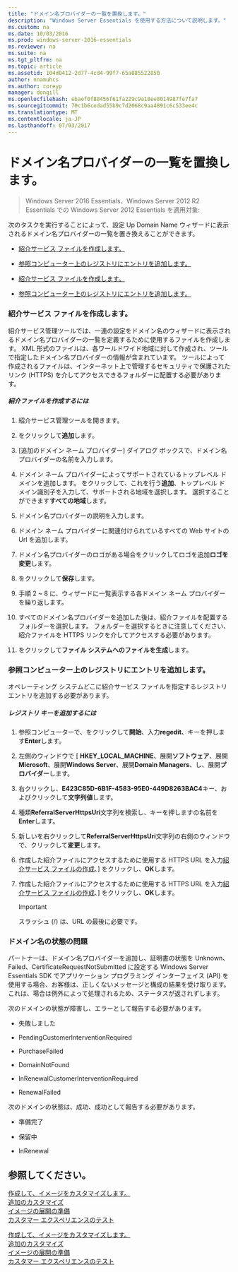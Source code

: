```yaml
---
title: "ドメイン名プロバイダーの一覧を置換します。"
description: "Windows Server Essentials を使用する方法について説明します。"
ms.custom: na
ms.date: 10/03/2016
ms.prod: windows-server-2016-essentials
ms.reviewer: na
ms.suite: na
ms.tgt_pltfrm: na
ms.topic: article
ms.assetid: 104d0412-2d77-4cd4-99f7-65a885522850
author: nnamuhcs
ms.author: coreyp
manager: dongill
ms.openlocfilehash: ebaef0f88456f61fa229c9a18ee8014987fe7fa7
ms.sourcegitcommit: 70c1b6cedad55b9c7d2068c9aa4891c6c533ee4c
ms.translationtype: MT
ms.contentlocale: ja-JP
ms.lasthandoff: 07/03/2017
---
```

# <a name="replace-the-list-of-domain-name-providers"></a>ドメイン名プロバイダーの一覧を置換します。

>Windows Server 2016 Essentials、Windows Server 2012 R2 Essentials での Windows Server 2012 Essentials を適用対象:

次のタスクを実行することによって、設定 Up Domain Name ウィザードに表示されるドメイン名プロバイダーの一覧を置き換えることができます。  
  

-   [紹介サービス ファイルを作成します。](Replace-the-List-of-Domain-Name-Providers.md#BKMK_ReferralFiles)  
  
-   [参照コンピューター上のレジストリにエントリを追加します。](Replace-the-List-of-Domain-Name-Providers.md#BKMK_AddRegistry)  

-   [紹介サービス ファイルを作成します。](../install/Replace-the-List-of-Domain-Name-Providers.md#BKMK_ReferralFiles)  
  
-   [参照コンピューター上のレジストリにエントリを追加します。](../install/Replace-the-List-of-Domain-Name-Providers.md#BKMK_AddRegistry)  

  
###  <a name="BKMK_ReferralFiles"></a>紹介サービス ファイルを作成します。  
 紹介サービス管理ツールでは、一連の設定をドメイン名のウィザードに表示されるドメイン名プロバイダーの一覧を定義するために使用するファイルを作成します。 XML 形式のファイルは、各ワールドワイド地域に対して作成され、ツールで指定したドメイン名プロバイダーの情報が含まれています。 ツールによって作成されるファイルは、インターネット上で管理するセキュリティで保護されたリンク (HTTPS) を介してアクセスできるフォルダーに配置する必要があります。  
  
##### <a name="to-create-the-referral-files"></a>紹介ファイルを作成するには  
  
1.  紹介サービス管理ツールを開きます。  
  
2.  をクリックして**追加**します。  
  
3.  [追加のドメイン ネーム プロバイダー] ダイアログ ボックスで、ドメイン名プロバイダーの名前を入力します。  
  
4.  ドメイン ネーム プロバイダーによってサポートされているトップレベル ドメインを追加します。 をクリックして、これを行う**追加**、トップレベル ドメイン識別子を入力して、サポートされる地域を選択します。 選択することができます**すべての地域**します。  
  
5.  ドメイン名プロバイダーの説明を入力します。  
  
6.  ドメイン ネーム プロバイダーに関連付けられているすべての Web サイトの Url を追加します。  
  
7.  ドメイン名プロバイダーのロゴがある場合をクリックしてロゴを追加**ロゴを変更**します。  
  
8.  をクリックして**保存**します。  
  
9. 手順 2 ~ 8 に、ウィザードに一覧表示する各ドメイン ネーム プロバイダーを繰り返します。  
  
10. すべてのドメイン名プロバイダーを追加した後は、紹介ファイルを配置するフォルダーを選択します。 フォルダーを選択するときに注意してください、紹介ファイルを HTTPS リンクを介してアクセスする必要があります。  
  
11. をクリックして**ファイル システムへのファイルを生成**します。  
  
###  <a name="BKMK_AddRegistry"></a>参照コンピューター上のレジストリにエントリを追加します。  
 オペレーティング システムどこに紹介サービス ファイルを指定するレジストリ エントリを追加する必要があります。  
  
##### <a name="to-add-a-key-to-the-registry"></a>レジストリ キーを追加するには  
  
1.  参照コンピューターで、をクリックして**開始**、入力**regedit**、キーを押します**Enter**します。  
  
2.  左側のウィンドウで [ **HKEY_LOCAL_MACHINE**、展開**ソフトウェア**、展開**Microsoft**、展開**Windows Server**、展開**Domain Managers**、し、展開**プロバイダー**します。  
  
3.  右クリックし、**E423C85D-6B1F-4583-95E0-449D8263BAC4**キー、およびクリックして**文字列値**します。  
  
4.  種類**ReferralServerHttpsUri**文字列を検索し、キーを押しますの名前を**Enter**します。  
  
5.  新しいを右クリックして**ReferralServerHttpsUri**文字列の右側のウィンドウで、クリックして**変更**します。  
  

6.  作成した紹介ファイルにアクセスするために使用する HTTPS URL を入力[紹介サービス ファイルの作成](Replace-the-List-of-Domain-Name-Providers.md#BKMK_ReferralFiles)、] をクリックし、**OK**します。  

6.  作成した紹介ファイルにアクセスするために使用する HTTPS URL を入力[紹介サービス ファイルの作成](../install/Replace-the-List-of-Domain-Name-Providers.md#BKMK_ReferralFiles)、] をクリックし、**OK**します。  

  
    > [!IMPORTANT]
    >  スラッシュ (/) は、URL の最後に必要です。  
  
###  <a name="BKMK_ReplaceDomainNameProviders"></a>ドメイン名の状態の問題  
 パートナーは、ドメイン名プロバイダーを追加し、証明書の状態を Unknown、Failed、CertificateRequestNotSubmitted に設定する Windows Server Essentials SDK でアプリケーション プログラミング インターフェイス (API) を使用する場合、お客様は、正しくないメッセージと構成の結果を受け取ります。 これは、場合は例外によって処理されるため、ステータスが返されずします。  
  
 次のドメインの状態が障害し、エラーとして報告する必要があります。  
  
-   失敗しました  
  
-   PendingCustomerInterventionRequired  
  
-   PurchaseFailed  
  
-   DomainNotFound  
  
-   InRenewalCustomerInterventionRequired  
  
-   RenewalFailed  
  
 次のドメインの状態は、成功、成功として報告する必要があります。  
  
-   準備完了  
  
-   保留中  
  
-   InRenewal  
  
## <a name="see-also"></a>参照してください。  

 [作成して、イメージをカスタマイズします。](Creating-and-Customizing-the-Image.md)   
 [追加のカスタマイズ](Additional-Customizations.md)   
 [イメージの展開の準備](Preparing-the-Image-for-Deployment.md)   
 [カスタマー エクスペリエンスのテスト](Testing-the-Customer-Experience.md)

 [作成して、イメージをカスタマイズします。](../install/Creating-and-Customizing-the-Image.md)   
 [追加のカスタマイズ](../install/Additional-Customizations.md)   
 [イメージの展開の準備](../install/Preparing-the-Image-for-Deployment.md)   
 [カスタマー エクスペリエンスのテスト](../install/Testing-the-Customer-Experience.md)

